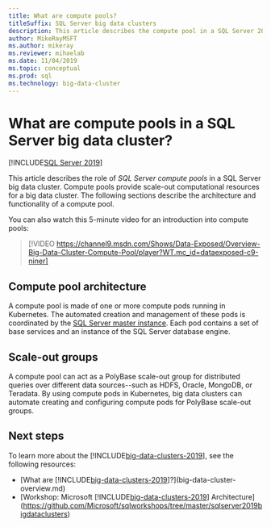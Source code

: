 ```yaml
---
title: What are compute pools?
titleSuffix: SQL Server big data clusters
description: This article describes the compute pool in a SQL Server 2019 big data cluster.
author: MikeRayMSFT 
ms.author: mikeray
ms.reviewer: mihaelab 
ms.date: 11/04/2019
ms.topic: conceptual
ms.prod: sql
ms.technology: big-data-cluster
---
```


# What are compute pools in a SQL Server big data cluster?

[!INCLUDE[SQL Server 2019](../includes/applies-to-version/sqlserver2019.md)]

This article describes the role of *SQL Server compute pools* in a SQL Server big data cluster. Compute pools provide scale-out computational resources for a big data cluster. The following sections describe the architecture and functionality of a compute pool.

You can also watch this 5-minute video for an introduction into compute pools:

> [!VIDEO https://channel9.msdn.com/Shows/Data-Exposed/Overview-Big-Data-Cluster-Compute-Pool/player?WT.mc_id=dataexposed-c9-niner]


## Compute pool architecture

A compute pool is made of one or more compute pods running in Kubernetes. The automated creation and management of these pods is coordinated by the [SQL Server master instance](concept-master-instance.md). Each pod contains a set of base services and an instance of the SQL Server database engine.

## Scale-out groups

A compute pool can act as a PolyBase scale-out group for distributed queries over different data sources--such as HDFS, Oracle, MongoDB, or Teradata. By using compute pods in Kubernetes, big data clusters can automate creating and configuring compute pods for PolyBase scale-out groups.

## Next steps

To learn more about the [!INCLUDE[big-data-clusters-2019](../includes/ssbigdataclusters-ss-nover.md)], see the following resources:

- [What are [!INCLUDE[big-data-clusters-2019](../includes/ssbigdataclusters-ver15.md)]?](big-data-cluster-overview.md)
- [Workshop: Microsoft [!INCLUDE[big-data-clusters-2019](../includes/ssbigdataclusters-ss-nover.md)] Architecture](https://github.com/Microsoft/sqlworkshops/tree/master/sqlserver2019bigdataclusters)
